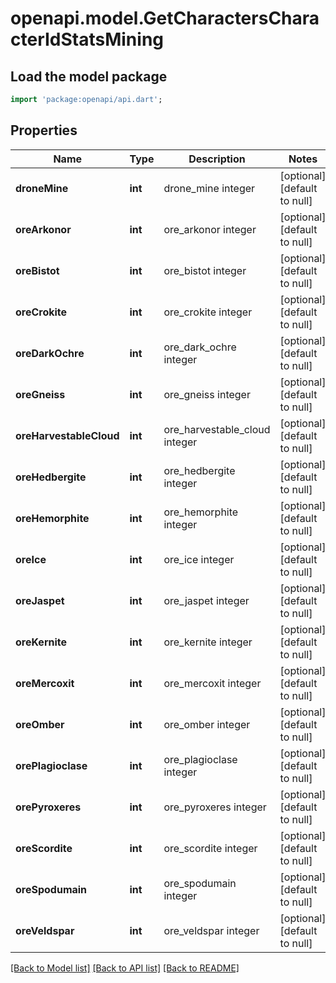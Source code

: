 # openapi.model.GetCharactersCharacterIdStatsMining

## Load the model package
```dart
import 'package:openapi/api.dart';
```

## Properties
Name | Type | Description | Notes
------------ | ------------- | ------------- | -------------
**droneMine** | **int** | drone_mine integer | [optional] [default to null]
**oreArkonor** | **int** | ore_arkonor integer | [optional] [default to null]
**oreBistot** | **int** | ore_bistot integer | [optional] [default to null]
**oreCrokite** | **int** | ore_crokite integer | [optional] [default to null]
**oreDarkOchre** | **int** | ore_dark_ochre integer | [optional] [default to null]
**oreGneiss** | **int** | ore_gneiss integer | [optional] [default to null]
**oreHarvestableCloud** | **int** | ore_harvestable_cloud integer | [optional] [default to null]
**oreHedbergite** | **int** | ore_hedbergite integer | [optional] [default to null]
**oreHemorphite** | **int** | ore_hemorphite integer | [optional] [default to null]
**oreIce** | **int** | ore_ice integer | [optional] [default to null]
**oreJaspet** | **int** | ore_jaspet integer | [optional] [default to null]
**oreKernite** | **int** | ore_kernite integer | [optional] [default to null]
**oreMercoxit** | **int** | ore_mercoxit integer | [optional] [default to null]
**oreOmber** | **int** | ore_omber integer | [optional] [default to null]
**orePlagioclase** | **int** | ore_plagioclase integer | [optional] [default to null]
**orePyroxeres** | **int** | ore_pyroxeres integer | [optional] [default to null]
**oreScordite** | **int** | ore_scordite integer | [optional] [default to null]
**oreSpodumain** | **int** | ore_spodumain integer | [optional] [default to null]
**oreVeldspar** | **int** | ore_veldspar integer | [optional] [default to null]

[[Back to Model list]](../README.md#documentation-for-models) [[Back to API list]](../README.md#documentation-for-api-endpoints) [[Back to README]](../README.md)


